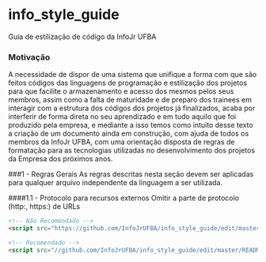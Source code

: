 # info_style_guide
Guia de estilização de código da InfoJr UFBA

### Motivação
A necessidade de dispor de uma sistema que unifique a forma com que são feitos códigos das linguagens de programação e estilização dos projetos para que facilite o armazenamento e acesso dos mesmos pelos seus membros, assim como a falta de maturidade e de preparo dos trainees em interagir com a estrutura dos códigos dos projetos já finalizados, acaba por interferir de forma direta no seu aprendizado e em tudo aquilo que foi produzido pela empresa, e mediante a isso temos como intuito desse texto a criação de um documento ainda em construção, com ajuda de todos os membros da InfoJr UFBA, com uma orientação disposta de regras de formatação para as tecnologias utilizadas no desenvolvimento dos projetos da Empresa dos próximos anos.

###1 - Regras Gerais
As regras descritas nesta seção devem ser aplicadas para qualquer arquivo independente da linguagem a ser utilizada.

####1.1 - Protocolo para recursos externos
Omitir a parte de protocolo (http:, https:) de URLs
```html 
<!-- Não Recomendado -->
<script src="https://github.com/InfoJrUFBA/info_style_guide/edit/master/README.md"></script>

<!-- Recomendado -->
<script src="//github.com/InfoJrUFBA/info_style_guide/edit/master/README.md"></script>
```
